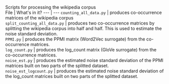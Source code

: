 Scripts for processing the wikipedia corpus  
File | What's in it?
--- | ---
`counting_all_data.py` | produces co-occurrence matrices of the wikipedia corpus  
`split_counting_all_data.py` | produces two co-occurrence matrices by splitting the wikipedia corpus into half and half. This is used to estimate the noise standard deviation.  
`PPMI.py` | produces the PPMI matrix (Word2Vec surrogate) from the co-occurrence matrices.  
`log_count.py` | produces the log_count matrix (GloVe surrogate) from the co-occurrence matrices.  
`noise_est.py` | produces the estimated noise standard deviation of the PPMI matrices built on two parts of the splitted dataset.  
`noise_est_logcount.py` | produces the estimated noise standard deviation of the log_count matrices built on two parts of the splitted dataset.  
